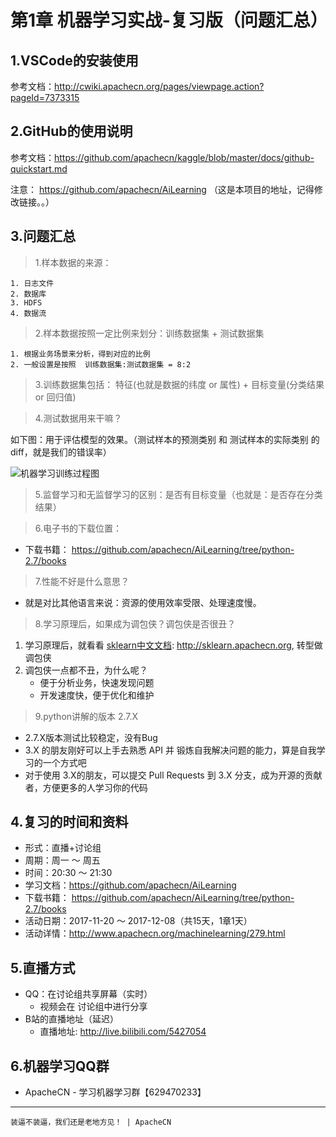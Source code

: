 # 第1章 机器学习实战-复习版（问题汇总）

## 1.VSCode的安装使用

参考文档：http://cwiki.apachecn.org/pages/viewpage.action?pageId=7373315

## 2.GitHub的使用说明

参考文档：https://github.com/apachecn/kaggle/blob/master/docs/github-quickstart.md

注意： https://github.com/apachecn/AiLearning （这是本项目的地址，记得修改链接。。）

## 3.问题汇总

> 1.样本数据的来源：

    1. 日志文件
    2. 数据库
    3. HDFS
    4. 数据流

> 2.样本数据按照一定比例来划分：训练数据集 + 测试数据集 

    1. 根据业务场景来分析，得到对应的比例
    2. 一般设置是按照  训练数据集:测试数据集 = 8:2

> 3.训练数据集包括： 特征(也就是数据的纬度 or 属性) + 目标变量(分类结果 or 回归值)

> 4.测试数据用来干嘛？

如下图：用于评估模型的效果。（测试样本的预测类别 和 测试样本的实际类别 的diff，就是我们的错误率）

![机器学习训练过程图](http://data.apachecn.org/img/AiLearning/ml/1.MLFoundation/机器学习基础训练过程.jpg)

> 5.监督学习和无监督学习的区别：是否有目标变量（也就是：是否存在分类结果）

> 6.电子书的下载位置：

* 下载书籍： https://github.com/apachecn/AiLearning/tree/python-2.7/books

> 7.性能不好是什么意思？

* 就是对比其他语言来说：资源的使用效率受限、处理速度慢。

> 8.学习原理后，如果成为调包侠？调包侠是否很丑？

1. 学习原理后，就看看 [sklearn中文文档](http://sklearn.apachecn.org/): http://sklearn.apachecn.org, 转型做调包侠
2. 调包侠一点都不丑，为什么呢？
    * 便于分析业务，快速发现问题
    * 开发速度快，便于优化和维护

> 9.python讲解的版本 2.7.X

* 2.7.X版本测试比较稳定，没有Bug
* 3.X 的朋友刚好可以上手去熟悉 API 并 锻炼自我解决问题的能力，算是自我学习的一个方式吧
* 对于使用 3.X的朋友，可以提交 Pull Requests 到 3.X 分支，成为开源的贡献者，方便更多的人学习你的代码

## 4.复习的时间和资料

* 形式：直播+讨论组
* 周期：周一 ～ 周五
* 时间：20:30 ～ 21:30
* 学习文档：https://github.com/apachecn/AiLearning
* 下载书籍： https://github.com/apachecn/AiLearning/tree/python-2.7/books
* 活动日期：2017-11-20 ～ 2017-12-08（共15天，1章1天）
* 活动详情：http://www.apachecn.org/machinelearning/279.html

## 5.直播方式

* QQ：在讨论组共享屏幕（实时）
    * 视频会在 讨论组中进行分享
* B站的直播地址（延迟）
    * 直播地址: http://live.bilibili.com/5427054

## 6.机器学习QQ群

* ApacheCN - 学习机器学习群【629470233】

***

`装逼不装逼，我们还是老地方见！ | ApacheCN`
